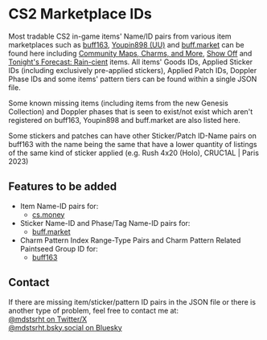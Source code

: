 # CS2 Marketplace IDs

Most tradable CS2 in-game items' Name/ID pairs from various item marketplaces such as [buff163](https://buff.163.com), [Youpin898 (UU)](https://www.youpin898.com/) and [buff.market](https://buff.market/) can be found here including [Community Maps, Charms, and More](https://store.steampowered.com/news/app/730/view/498333631688738072), [Show Off](https://store.steampowered.com/news/app/730/view/514095143786120351) and [Tonight's Forecast: Rain-cient](https://store.steampowered.com/news/app/730/view/657081807721726187) items. All items' Goods IDs, Applied Sticker IDs (including exclusively pre-applied stickers), Applied Patch IDs, Doppler Phase IDs and some items' pattern tiers can be found within a single JSON file.<br>

Some known missing items (including items from the new Genesis Collection) and Doppler phases that is seen to exist/not exist which aren't registered on buff163, Youpin898 and buff.market are also listed here.<br>

Some stickers and patches can have other Sticker/Patch ID-Name pairs on buff163 with the name being the same that have a lower quantity of listings of the same kind of sticker applied (e.g. Rush 4x20 (Holo), CRUC1AL | Paris 2023)<br>

## Features to be added

* Item Name-ID pairs for:
    - [cs.money](https://cs.money/)
* Sticker Name-ID and Phase/Tag Name-ID pairs for:
    - [buff.market](https://buff.market/)
* Charm Pattern Index Range-Type Pairs and Charm Pattern Related Paintseed Group ID for:
    - [buff163](https://buff.163.com)

## Contact

If there are missing item/sticker/pattern ID pairs in the JSON file or there is another type of problem, feel free to contact me at:<br>
[@mdstsrht on Twitter/X](https://twitter.com/mdstsrht)<br>
[@mdstsrht.bsky.social on Bluesky](https://bsky.app/profile/mdstsrht.bsky.social)